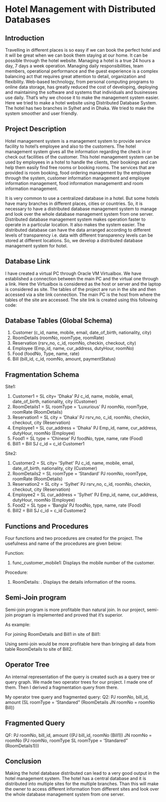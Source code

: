 # Hotel Management with Distributed Databases

## Introduction

Travelling in different places is so easy if we can book the perfect hotel and it will be great when we can book them staying at our home. It can be possible through the hotel website. Managing a hotel is a true 24 hours a day, 7 days a week operation. Managing daily responsibilities, team members, operational performance and the guest experience is a complex balancing act that requires great attention to detail, organization and flexibility. Web-based technology, from personal computing programs to online data storage, has greatly reduced the cost of developing, deploying and maintaining the software and systems that individuals and businesses use daily. That’s why we choose it to make the management system easier. Here we tried to make a hotel website using Distributed Database System. The hotel has two branches in Sylhet and in Dhaka. We tried to make the system smoother and user friendly.

## Project Description

Hotel management system is a management system to provide service facility to hotel’s employee and also to the customers. The hotel management system gives all the information regarding the check in or check out facilities of the customer. This hotel management system can be used by employees in a hotel to handle the clients, their bookings and can help them easily find free rooms or booking rooms. The services that are provided is room booking, food ordering management by the employee through the system, customer information management and employee information management, food information managementt and room information management.

It is very common to use a centralized database in a hotel. But some hotels have many branches in different places, cities or countries. So, it is necessary to have a distributed database management system to manage and look over the whole database management system from one server. Distributed database management system makes operation faster to operate in a particular location. It also makes the system easier. The distributed database can have the data arranged according to different levels of transparency i.e. data with different transparency levels can be stored at different locations. So, we develop a distributed database management system for hotel.


## Database Link 
I have created a virtual PC through Oracle VM Virtualbox. We have established a connection between the main PC and the virtual one through a link.
Here the Virtualbox is considered as the host or server and the laptop is considered as site. The tables of the project are run in the site and then accessed via a site link connection. The main PC is the host from where the tables of the site are accessed.
The site link is created using this following code:

## Database Tables (Global Schema)

1. Customer (c_id, name, mobile, email, date_of_birth, nationality, city)
2. RoomDetails (roomNo, roomType, roomRate)
3. Reservation (rsrv_no, c_id, roomNo, checkin, checkout, city)
4. Employee (Emp_id, name, cur_address, dutyHour, roomNo)
5. Food (foodNo, Type, name, rate)
6. Bill (bill_id, c_id, roomNo, amount, paymentStatus)

## Fragmentation Schema

Site1:

1. Customer1 = SL city= 'Dhaka' PJ c_id, name, mobile, email, date_of_birth, nationality, city (Customer)
2. RoomDetails1 = SL roomType = ‘Luxurious’ PJ roomNo, roomType, roomRate (RoomDetails)
3. Reservation1 = SL city = ‘Dhaka’ PJ rsrv_no, c_id, roomNo, checkin, checkout, city (Reservation)
4. Employee1 = SL cur_address = 'Dhaka' PJ Emp_id, name, cur_address, dutyHour, roomNo (Employee)
5. Food1 = SL type = ‘Chinese’ PJ foodNo, type, name, rate (Food)
6. Bill1 = Bill SJ c_id = c_id Customer1

Site2:

1. Customer2 = SL city= 'Sylhet' PJ c_id, name, mobile, email, date_of_birth, nationality, city (Customer)
2. RoomDetails2 = SL roomType = ‘Standard’ PJ roomNo, roomType, roomRate (RoomDetails)
3. Reservation2 = SL city = ‘Sylhet’ PJ rsrv_no, c_id, roomNo, checkin, checkout, city (Reservation)
4. Employee2 = SL cur_address = 'Sylhet' PJ Emp_id, name, cur_address, dutyHour, roomNo (Employee)
5. Food2 = SL type = ‘Bangla’ PJ foodNo, type, name, rate (Food)
6. Bill2 = Bill SJ c_id = c_id Customer2

## Functions and Procedures

Four functions and two procedures are created for the project. The usefulness and name of the procedures are given below:

Function: 
1. func_customer_mobile1: Displays the mobile number of the customer.

Procedure:
1. RoomDetails: . Displays the details information of the rooms.

## Semi-Join program

Semi-join program is more profitable than natural join. In our project, semi-join program is implemented and proved that it’s superior.

As example:

For joining RoomDetails and Bill1 in site of Bill1:

Using semi-join would be more profitable here than bringing all data from table RoomDetails to site of Bill2.

## Operator Tree

An internal representation of the query is created such as a query tree or query graph. We made two operator trees for our project. I made one of them. Then I derived a fragmentation query from there.

My operator tree query and fragmented query:
Q2: PJ roomNo, bill_id, amount (SL roomType = ‘Standared” (RoomDetails JN roomNo = roomNo Bill))

## Fragmented Query

QF: PJ roomNo, bill_id, amount ((PJ bill_id, roomNo (Bill1)) JN roomNo = roomNo (PJ roomNo, roomType SL roomType = ‘Standared” (RoomDetails1)))

## Conclusion

Making the hotel database distributed can lead to a very good output in the hotel management system. The hotel has a central database and it is distributed into multiple sites for the multiple branches. Than this will make the owner to access different information from different sites and look over the whole database management system from one server.
